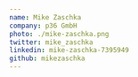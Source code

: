```yaml
---
name: Mike Zaschka
company: p36 GmbH
photo: ./mike-zaschka.png
twitter: mike_zaschka
linkedin: mike-zaschka-7395949
github: mikezaschka
---
```

